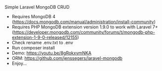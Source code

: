 Simple Laravel MongoDB CRUD

-   Requires MongoDB 4 (https://docs.mongodb.com/manual/administration/install-community)
-   Requires PHP MongoDB extension version 1.9.0 to work with Laravel 7+ (https://developer.mongodb.com/community/forums/t/mongodb-php-extension-1-9-0-released/12155)
-   Check rename .env.txt to .env
-   Run composer install
-   Demo: https://youtu.be/8gRokxymNKA
-   ORM: https://github.com/jenssegers/laravel-mongodb
-   Enjoy...
